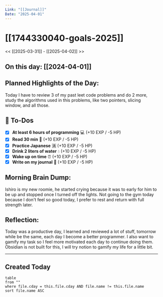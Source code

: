 ```yaml
---
Link: "[[Journal]]"
Date: "2025-04-01"
---
```

# [[1744330040-goals-2025]]
<< [[2025-03-31]] - [[2025-04-02]] >>
## **On this day:** [[2024-04-01]]
## **Planned Highlights of the Day:**
Today I have to review 3 of my past leet code problems and do 2 more, study the algorithms used in this problems, like two pointers, slicing window, and all those.
## 📝 **To-Dos**
- [x] **At least 6 hours of programming** 💻 (+10 EXP / -5 HP)
- [x] **Read 30 min** 📖 (+10 EXP / -5 HP)
- [x] **Practice Japanese** 🈵 (+10 EXP / -5 HP)
- [x] **Drink 2 liters of water** 💧 (+10 EXP / -5 HP)
- [x] **Wake up on time** ⏰ (+10 EXP / -5 HP)
- [x] **Write on my journal** 📝 (+10 EXP / -5 HP)
## **Morning Brain Dump:**
Ishiro is my new roomie, he started crying because it was to early for him to be up and stopped once I turned off the lights. Not going to the gym today because I don't feel so good today, I prefer to rest and return with full strength later.
## **Reflection:**
Today was a productive day, I learned and reviewed a lot of stuff, tomorrow while be the same, each day I become a better programmer. I also want to gamify my task so I feel more motivated each day to continue doing them. Obsidian is not built for this, I will try notion to gamify my life for a little bit.

---
## **Created Today**

```dataview
table
from ""
where file.cday = this.file.cday AND file.name != this.file.name
sort file.name ASC
```
